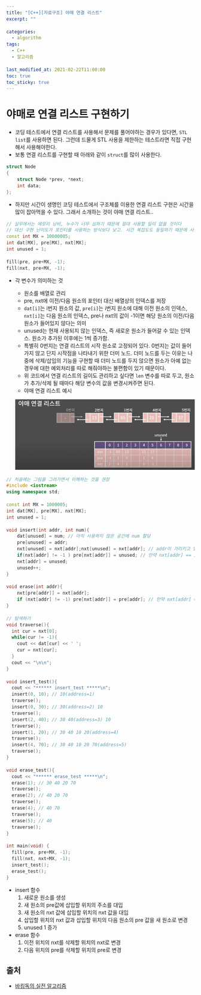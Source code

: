```yaml
---
title: "[C++][자료구조] 야매 연결 리스트"
excerpt: ""

categories:
  - algorithm
tags:
  - C++
  - 알고리즘
 
last_modified_at: 2021-02-22T11:00:00
toc: true
toc_sticky: true
---
```




# 야매로 연결 리스트 구현하기

- 코딩 테스트에서 연결 리스트를 사용해서 문제를 풀어야하는 경우가 있다면, `STL list`를 사용하면 된다. 그런데 드물게 STL 사용을 제한하는 테스트라면 직접 구현해서 사용해야한다.
- 보통 연결 리스트를 구현할 때 아래와 같이 `struct`를 많이 사용한다. 

```c++
struct Node
{
    struct Node *prev, *next;
    int data;
};
```

- 하지만 시간이 생명인 코딩 테스트에서 구조체를 이용한 연결 리스트 구현은 시간을 많이 잡아먹을 수 있다. 그래서 소개하는 것이 야매 연결 리스트.. 

```c++
// 실무에서는 메모리 낭비, 누수가 너무 심하기 때문에 절대 사용할 일이 없을 것이다
// 대신 구현 난이도가 포인터를 사용하는 방식보다 낮고. 시간 복잡도도 동일하기 때문에 사용이 가능
const int MX = 10000005;
int dat[MX], pre[MX], nxt[MX];
int unused = 1;

fill(pre, pre+MX, -1);
fill(nxt, pre+MX, -1);
```

- 각 변수가 의미하는 것

  - 원소를 배열로 관리
  - pre, nxt에 이전/다음 원소의 포인터 대신 배열상의 인덱스를 저장
  - `dat[i]`는  i번지 원소의 값, `pre[i]`는 i번지 원소에 대해 이전 원소의 인덱스, `nxt[i]`는 다음 원소의 인덱스, pre나 nxt의 값이 -1이면 해당 원소의 이전/다음 원소가 들어있지 않다는 의미
  - unused는 현재 사용되지 않는 인덱스, 즉 새로운 원소가 들어갈 수 있는 인덱스. 원소가 추가된 이후에는 1씩 증가함. 
  - 특별히 0번지는 연결 리스트의 시작 원소로 고정되어 있다. 0번지는 값이 들어가지 않고 단지 시작점을 나타내기 위한 더미 노드. 더미 노드를 두는 이유는 나중에 삭제/삽입의 기능을 구현할 때 더미 노드를 두지 않으면 원소가 아예 없는 경우에 대한 예외처리를 따로 해줘야하는 불편함이 있기 때문이다.
  - 위 코드에서 연결 리스트의 길이도 관리하고 싶다면 `len` 변수를 따로 두고, 원소가 추가/삭제 될 때마다 해당 변수의 값을 변경시켜주면 된다.
  - 야매 연결 리스트 예시

  ![image-20210307103405566](/assets/post_images/2021-03-07-linkedlist.assets/image-20210307103405566.png)

```c++
// 처음에는 그림을 그려가면서 이해하는 것을 권장
#include <iostream>
using namespace std;

const int MX = 1000005;
int dat[MX], pre[MX], nxt[MX];
int unused = 1;

void insert(int addr, int num){
    dat[unused] = num; // 아직 사용하지 않은 공간에 num 할당
    pre[unused] = addr; 
    nxt[unused] = nxt[addr];nxt[unused] = nxt[addr]; // addr이 가리키고 있던 곳을 새로 할당한 공간이 가리킴
    if(nxt[addr] != -1 ) pre[nxt[addr]] = unused; // 만약 nxt[addr] == 1이라면 pre[-1]이기 때문에 잘못된 접근이 된다.
    nxt[addr] = unused;
    unused++;
}

void erase(int addr){
    nxt[pre[addr]] = nxt[addr];
    if (nxt[addr] != -1) pre[nxt[addr]] = pre[addr]; // 만약 nxt[addr] == 1이라면 pre[-1]이기 때문에 잘못된 접근이 된다.
}

// 탐색하기
void traverse(){
  int cur = nxt[0];
  while(cur != -1){
    cout << dat[cur] << ' ';
    cur = nxt[cur];
  }
  cout << "\n\n";
}

void insert_test(){
  cout << "****** insert_test *****\n";
  insert(0, 10); // 10(address=1)
  traverse();
  insert(0, 30); // 30(address=2) 10
  traverse();
  insert(2, 40); // 30 40(address=3) 10
  traverse();
  insert(1, 20); // 30 40 10 20(address=4)
  traverse();
  insert(4, 70); // 30 40 10 20 70(address=5)
  traverse();
}

void erase_test(){
  cout << "****** erase_test *****\n";
  erase(1); // 30 40 20 70
  traverse();
  erase(2); // 40 20 70
  traverse();
  erase(4); // 40 70
  traverse();
  erase(5); // 40
  traverse();
}

int main(void) {
  fill(pre, pre+MX, -1);
  fill(nxt, nxt+MX, -1);
  insert_test();
  erase_test();
}
```

- insert 함수
  1. 새로운 원소를 생성
  2. 새 원소의 pre값에 삽입할 위치의 주소를 대입
  3. 새 원소의 nxt 값에 삽입할 위치의 nxt 값을 대입
  4. 삽입할 위치의 nxt 값과 삽입할 위치의 다음 원소의 pre 값을 새 원소로 변경
  5. unused 1 증가
- erase 함수
  1. 이전 위치의 nxt를 삭제할 위치의 nxt로 변경
  2. 다음 위치의 pre를 삭제할 위치의 pre로 변경

 

## 출처

- [바킹독의 실전 알고리즘](https://youtu.be/C6MX5u7r72E)



